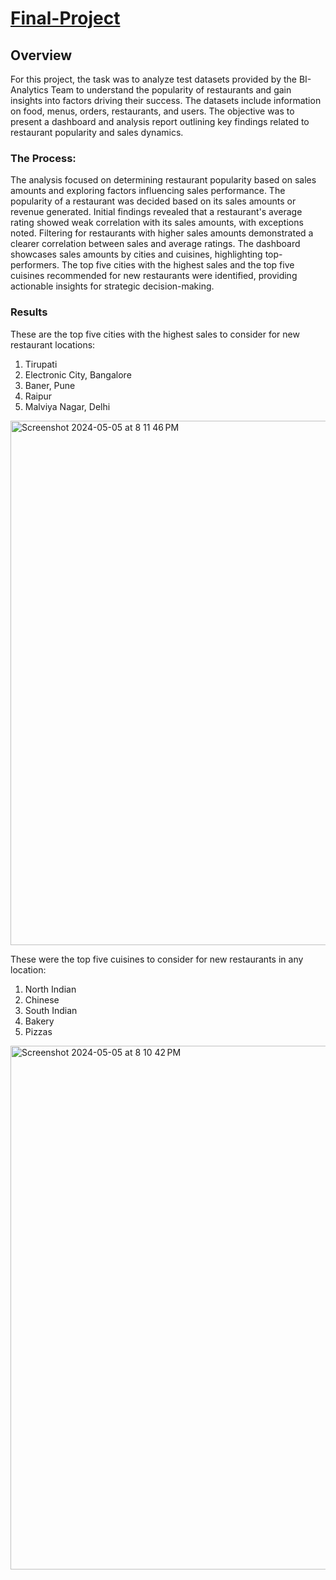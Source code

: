 # [Final-Project](https://docs.google.com/document/d/1iNlm5oY4yjM4hn2JE13abVy0DlgUE7EEDJmz_6P_dxo/edit?usp=sharing)

## Overview

For this project, the task was to analyze test datasets provided by the BI-Analytics Team to understand the popularity of restaurants and gain insights into factors driving their success. The datasets include information on food, menus, orders, restaurants, and users. The objective was to present a dashboard and analysis report outlining key findings related to restaurant popularity and sales dynamics.

### The Process:

The analysis focused on determining restaurant popularity based on sales amounts and exploring factors influencing sales performance. The popularity of a restaurant was decided based on its sales amounts or revenue generated. Initial findings revealed that a restaurant's average rating showed weak correlation with its sales amounts, with exceptions noted. Filtering for restaurants with higher sales amounts demonstrated a clearer correlation between sales and average ratings. The dashboard showcases sales amounts by cities and cuisines, highlighting top-performers. The top five cities with the highest sales and the top five cuisines recommended for new restaurants were identified, providing actionable insights for strategic decision-making.

### Results

These are the top five cities with the highest sales to consider for new restaurant locations:

1. Tirupati
2. Electronic City, Bangalore
3. Baner, Pune
4. Raipur
5. Malviya Nagar, Delhi

<img width="839" alt="Screenshot 2024-05-05 at 8 11 46 PM" src="https://github.com/TylerTurquand/Final-Project/assets/151484458/e580bc2a-6e6a-4606-99cb-bcc62a3cf156">


These were the top five cuisines to consider for new restaurants in any location:

1. North Indian
2. Chinese
3. South Indian
4. Bakery
5. Pizzas

<img width="838" alt="Screenshot 2024-05-05 at 8 10 42 PM" src="https://github.com/TylerTurquand/Final-Project/assets/151484458/6d9dc969-830d-4581-b7a3-8b2a2a8d67eb">

